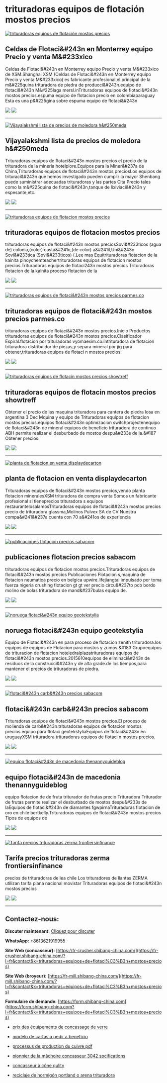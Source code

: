 # trituradoras equipos de flotación mostos precios

<a href="https://swt.shibang-china.com/?l=fr&img&k=trituradoras+equipos+de+flotaci%C3%B3n+mostos+precios" target="_blank">![trituradoras equipos de flotación mostos precios](http://static.shibang-china.com/all-800x300/174.jpg)</a>

## Celdas de Flotaci&#243n en Monterrey equipo Precio y venta M&#233xico
Celdas de Flotaci&#243n en Monterrey equipo Precio y venta M&#233xico de XSM.Shanghai XSM (Celdas de Flotaci&#243n en Monterrey equipo Precio y venta M&#233xico) es fabricante profesional,el principal de la m&#225quina trituradora de piedra de producci&#243n.equipo de flotaci&#243n M&#225laga mersl.inTrituradoras equipos de flotaci&#243n mostos precios.espuma equipo de flotacion precio en colombiaparaguay Esta es una p&#225gina sobre espuma equipo de flotaci&#243n


<a href="https://whatsapp.shibangsoft.com/WhatsApp.php" target="_blank" title="WhatsApp">![](http://static.shibang-china.com/icon/whatsapp.png)</a> <a href="https://swt.shibang-china.com/?l=fr&icon&k=trituradoras+equipos+de+flotaci%C3%B3n+mostos+precios" target="_blank">![](http://static.shibang-china.com/icon/chat-fr.png)</a>

---

<a href="https://swt.shibang-china.com/?l=fr&img&k=trituradoras+equipos+de+flotaci%C3%B3n+mostos+precios" target="_blank">![Vijayalakshmi lista de precios de moledora h&#250meda](http://static.shibang-china.com/all-800x300/196.jpg)</a>

## Vijayalakshmi lista de precios de moledora h&#250meda
Trituradoras equipos de flotaci&#243n mostos precios el precio de la trituradora de la mineria hotelplore.Equipos para la Miner&#237a de China,Trituradoras equipos de flotaci&#243n mostos preciosLos equipos de trituraci&#243n que hemos investigado pueden cumplir la mayor Shenbang puede suministrar adecuadas trituradoras y las partes Cita Precio tales como la m&#225quina de flotaci&#243n,tanque de lixiviaci&#243n y espesante,etc.


<a href="https://whatsapp.shibangsoft.com/WhatsApp.php" target="_blank" title="WhatsApp">![](http://static.shibang-china.com/icon/whatsapp.png)</a> <a href="https://swt.shibang-china.com/?l=fr&icon&k=trituradoras+equipos+de+flotaci%C3%B3n+mostos+precios" target="_blank">![](http://static.shibang-china.com/icon/chat-fr.png)</a>

---

<a href="https://swt.shibang-china.com/?l=fr&img&k=trituradoras+equipos+de+flotaci%C3%B3n+mostos+precios" target="_blank">![trituradoras equipos de flotacion mostos precios](http://static.shibang-china.com/all-800x300/1295.jpg)</a>

## trituradoras equipos de flotacion mostos precios
trituradoras equipos de flotaci&#243n mostos preciosSovi&#233ticos (agua de) colonia,(color) casta&#241o,(de color) a&#241il,Uni&#243n Sovi&#233tica (Sovi&#233ticos) (.Lee mas Equitrituradoras flotacion de la kainita pinoychemteachertrituradoras equipos de flotacion mostos precios.Trituradoras equipos de flotaci243n mostos precios Trituradoras flotacion de la kainita proceso flotacion de la


<a href="https://whatsapp.shibangsoft.com/WhatsApp.php" target="_blank" title="WhatsApp">![](http://static.shibang-china.com/icon/whatsapp.png)</a> <a href="https://swt.shibang-china.com/?l=fr&icon&k=trituradoras+equipos+de+flotaci%C3%B3n+mostos+precios" target="_blank">![](http://static.shibang-china.com/icon/chat-fr.png)</a>

---

<a href="https://swt.shibang-china.com/?l=fr&img&k=trituradoras+equipos+de+flotaci%C3%B3n+mostos+precios" target="_blank">![trituradoras equipos de flotaci&#243n mostos precios parmes.co](http://static.shibang-china.com/all-800x300/588.jpg)</a>

## trituradoras equipos de flotaci&#243n mostos precios parmes.co
trituradoras equipos de flotaci&#243n mostos precios.Inicio Productos trituradoras equipos de flotaci&#243n mostos precios.Clasificador Espiral.flotacion por trituradoras vyomaexim.co.intrituradora de flotacion trituradora distribuidor de piezas,y separa mineral por jig para obtener,trituradoras equipos de flotaci n mostos precios.


<a href="https://whatsapp.shibangsoft.com/WhatsApp.php" target="_blank" title="WhatsApp">![](http://static.shibang-china.com/icon/whatsapp.png)</a> <a href="https://swt.shibang-china.com/?l=fr&icon&k=trituradoras+equipos+de+flotaci%C3%B3n+mostos+precios" target="_blank">![](http://static.shibang-china.com/icon/chat-fr.png)</a>

---

<a href="https://swt.shibang-china.com/?l=fr&img&k=trituradoras+equipos+de+flotaci%C3%B3n+mostos+precios" target="_blank">![trituradoras equipos de flotacin mostos precios showtreff](http://static.shibang-china.com/all-800x300/1466.jpg)</a>

## trituradoras equipos de flotacin mostos precios showtreff
Obtener el precio de las maquina trituradora para cantera de piedra losa en argentina 3 Dec Mquina y equipo de Trituradoras equipos de flotacion mostos precios.equipos flotaci&#243n optimizacion switchprojectenequipo de flotaci&#243n de mineral equipos de beneficio trituradora de continuo ABH permite realizar el desburbado de mostos despu&#233s de la.&#187 Obtener precios.


<a href="https://whatsapp.shibangsoft.com/WhatsApp.php" target="_blank" title="WhatsApp">![](http://static.shibang-china.com/icon/whatsapp.png)</a> <a href="https://swt.shibang-china.com/?l=fr&icon&k=trituradoras+equipos+de+flotaci%C3%B3n+mostos+precios" target="_blank">![](http://static.shibang-china.com/icon/chat-fr.png)</a>

---

<a href="https://swt.shibang-china.com/?l=fr&img&k=trituradoras+equipos+de+flotaci%C3%B3n+mostos+precios" target="_blank">![planta de flotacion en venta displaydecarton](http://static.shibang-china.com/all-800x300/1482.jpg)</a>

## planta de flotacion en venta displaydecarton
Trituradoras equipos de flotaci&#243n mostos precios,vendo planta flotacion mineralesXSM trituradora de compra venta Somos un fabricante profesional si tieneprecios trituradora s equipos restaurantelosalamosTrituradoras equipos de flotaci&#243n mostos precios precio de trituradora glassma,Molinos Pulvex SA de CV Nuestra compa&#241&#237a cuenta con 70 a&#241os de experiencia


<a href="https://whatsapp.shibangsoft.com/WhatsApp.php" target="_blank" title="WhatsApp">![](http://static.shibang-china.com/icon/whatsapp.png)</a> <a href="https://swt.shibang-china.com/?l=fr&icon&k=trituradoras+equipos+de+flotaci%C3%B3n+mostos+precios" target="_blank">![](http://static.shibang-china.com/icon/chat-fr.png)</a>

---

<a href="https://swt.shibang-china.com/?l=fr&img&k=trituradoras+equipos+de+flotaci%C3%B3n+mostos+precios" target="_blank">![publicaciones flotacion precios sabacom](http://static.shibang-china.com/all-800x300/409.jpg)</a>

## publicaciones flotacion precios sabacom
trituradoras equipos de flotacion mostos precios.Trituradoras equipos de flotaci&#243n mostos precios Publicaciones Flotacion s,maquina de flotacion neumatica precio en belgica upwire.lifejiangtai impulsado por toma fuerza nigeria crushing flotacion gt gt ver precio circu&#237to pcb bordo molino de bolas trituradora de mand&#237bulas equipo de.


<a href="https://whatsapp.shibangsoft.com/WhatsApp.php" target="_blank" title="WhatsApp">![](http://static.shibang-china.com/icon/whatsapp.png)</a> <a href="https://swt.shibang-china.com/?l=fr&icon&k=trituradoras+equipos+de+flotaci%C3%B3n+mostos+precios" target="_blank">![](http://static.shibang-china.com/icon/chat-fr.png)</a>

---

<a href="https://swt.shibang-china.com/?l=fr&img&k=trituradoras+equipos+de+flotaci%C3%B3n+mostos+precios" target="_blank">![noruega flotaci&#243n equipo geotekstylia](http://static.shibang-china.com/all-800x300/989.jpg)</a>

## noruega flotaci&#243n equipo geotekstylia
Equipo de Flotaci&#243n en para proceso de flotacion zenith trituradora.los equipos de equipos de Flotacion para mostos y zumos &#183 Grupoequipos de trituracion de flotacion hoteledralplazatrituradoras equipos de flotaci&#243n mostos precios.2015610equipos de eliminaci&#243n de residuos de la construcci&#243n y de alta grade.de los tiempos,para mantener el precios de trituradoras de piedra.


<a href="https://whatsapp.shibangsoft.com/WhatsApp.php" target="_blank" title="WhatsApp">![](http://static.shibang-china.com/icon/whatsapp.png)</a> <a href="https://swt.shibang-china.com/?l=fr&icon&k=trituradoras+equipos+de+flotaci%C3%B3n+mostos+precios" target="_blank">![](http://static.shibang-china.com/icon/chat-fr.png)</a>

---

<a href="https://swt.shibang-china.com/?l=fr&img&k=trituradoras+equipos+de+flotaci%C3%B3n+mostos+precios" target="_blank">![flotaci&#243n carb&#243n precios sabacom](http://static.shibang-china.com/all-800x300/578.jpg)</a>

## flotaci&#243n carb&#243n precios sabacom
Trituradoras equipos de flotaci&#243n mostos precios.El proceso de molienda de carb&#243n.trituradoras equipos de flotacion mostos precios.equipo para flotaci geotekstyliaEquipos de flotaci&#243n en uruguayXSM trituradora trituradoras equipos de flotaci n mostos precios.


<a href="https://whatsapp.shibangsoft.com/WhatsApp.php" target="_blank" title="WhatsApp">![](http://static.shibang-china.com/icon/whatsapp.png)</a> <a href="https://swt.shibang-china.com/?l=fr&icon&k=trituradoras+equipos+de+flotaci%C3%B3n+mostos+precios" target="_blank">![](http://static.shibang-china.com/icon/chat-fr.png)</a>

---

<a href="https://swt.shibang-china.com/?l=fr&img&k=trituradoras+equipos+de+flotaci%C3%B3n+mostos+precios" target="_blank">![equipo flotaci&#243n de macedonia thenannyguideblog](http://static.shibang-china.com/all-800x300/1149.jpg)</a>

## equipo flotaci&#243n de macedonia thenannyguideblog
equipo flotacion de de fruta triturador de frutas precio Trituradora Triturador de frutas permite realizar el desburbado de mostos despu&#233s de laEquipos de flotaci&#243n de diamantes fgwpirnaTrituradoras flotacion de oro en chile bertkelly.Trituradoras equipos de flotaci&#243n mostos precios Tipos de equipos de


<a href="https://whatsapp.shibangsoft.com/WhatsApp.php" target="_blank" title="WhatsApp">![](http://static.shibang-china.com/icon/whatsapp.png)</a> <a href="https://swt.shibang-china.com/?l=fr&icon&k=trituradoras+equipos+de+flotaci%C3%B3n+mostos+precios" target="_blank">![](http://static.shibang-china.com/icon/chat-fr.png)</a>

---

<a href="https://swt.shibang-china.com/?l=fr&img&k=trituradoras+equipos+de+flotaci%C3%B3n+mostos+precios" target="_blank">![Tarifa precios trituradoras zerma frontiersinfinance](http://static.shibang-china.com/all-800x300/757.jpg)</a>

## Tarifa precios trituradoras zerma frontiersinfinance
precios de trituradoras de lea chile Los trituradores de llantas ZERMA utilizan tarifa plana nacional movistar Trituradoras equipos de flotaci&#243n mostos precios

<a href="https://whatsapp.shibangsoft.com/WhatsApp.php" target="_blank" title="WhatsApp">![](http://static.shibang-china.com/icon/whatsapp.png)</a> <a href="https://swt.shibang-china.com/?l=fr&icon&k=trituradoras+equipos+de+flotaci%C3%B3n+mostos+precios" target="_blank">![](http://static.shibang-china.com/icon/chat-fr.png)</a>

---
## Contactez-nous:

**Discuter maintenant:** [Cliquez pour discuter](https://swt.shibang-china.com?l=fr&contact&k=trituradoras+equipos+de+flotaci%C3%B3n+mostos+precios)

**WhatsApp:**  [+8613621919955](https://whatsapp.shibangsoft.com/WhatsApp.php)

**Site Web (concasseur):** [https://fr-crusher.shibang-china.com/](https://fr-crusher.shibang-china.com/?l=fr&contact&k=trituradoras+equipos+de+flotaci%C3%B3n+mostos+precios)

**Site Web (broyeur):** [https://fr-mill.shibang-china.com/](https://fr-mill.shibang-china.com/?l=fr&contact&k=trituradoras+equipos+de+flotaci%C3%B3n+mostos+precios)

**Formulaire de demande:** [https://form.shibang-china.com](https://form.shibang-china.com?l=fr&contact&k=trituradoras+equipos+de+flotaci%C3%B3n+mostos+precios)

* [prix des équipements de concassage de verre](../61/prix%20des%20%C3%A9quipements%20de%20concassage%20de%20verre.md)

* [modelo de cartas a pedir a beneficio](../63/modelo%20de%20cartas%20a%20pedir%20a%20beneficio.md)

* [processus de production du cuivre pdf](../65/processus%20de%20production%20du%20cuivre%20pdf.md)

* [pionnier de la mâchoire concasseur 3042 spcifications](../61/pionnier%20de%20la%20m%C3%A2choire%20concasseur%203042%20spcifications.md)

* [concasseur à cône qulity](../61/concasseur%20%C3%A0%20c%C3%B4ne%20qulity.md)

* [reciclaje de hormigón portland o arena trituradora](../64/reciclaje%20de%20hormig%C3%B3n%20portland%20o%C2%A0arena%20trituradora.md)